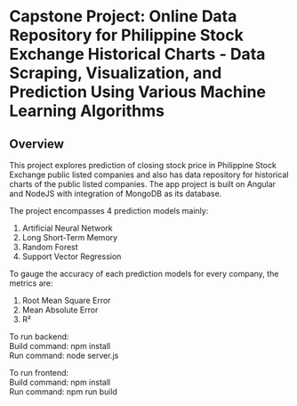 # Capstone Project: Online Data Repository for Philippine Stock Exchange Historical Charts - Data Scraping, Visualization, and Prediction Using Various Machine Learning Algorithms

## Overview ##

This project explores prediction of closing stock price in Philippine Stock Exchange public listed companies and also has data repository for historical charts of the public listed companies. 
The app project is built on Angular and NodeJS with integration of MongoDB as its database.

The project encompasses 4 prediction models mainly:
1. Artificial Neural Network
2. Long Short-Term Memory
3. Random Forest
4. Support Vector Regression

To gauge the accuracy of each prediction models for every company, the metrics are:
1. Root Mean Square Error
2. Mean Absolute Error
3. R²


To run backend:<br>
Build command: npm install<br>
Run command: node server.js<br>

To run frontend:<br>
Build command: npm install<br>
Run command: npm run build<br>
